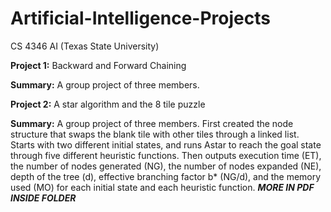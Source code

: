 # Artificial-Intelligence-Projects
CS 4346 AI (Texas State University)

**Project 1:** Backward and Forward Chaining

**Summary:** A group project of three members. 

**Project 2:** A star algorithm and the 8 tile puzzle

**Summary:** A group project of three members. First created the node structure that swaps the blank tile with other tiles through
a linked list. Starts with two different initial states, and runs Astar to  reach the goal state through five different heuristic 
functions. Then outputs execution time (ET), the number of nodes generated (NG), the number of nodes expanded (NE), depth of the 
tree (d), effective branching factor b* (NG/d), and the memory used (MO) for each initial state and each heuristic function.
***MORE IN PDF INSIDE FOLDER***
